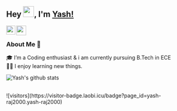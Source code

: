 ## Hey <img src="https://github.com/TheDudeThatCode/TheDudeThatCode/blob/master/Assets/Hi.gif" width="29px">, I'm [Yash!](https://github.com/yash-raj2000) 

<a href="https://www.linkedin.com/in/yashrajsingh282/">
  <img align="left" width="24px" src="https://cdn.jsdelivr.net/npm/simple-icons@v3/icons/linkedin.svg"  />
</a>
<a href="mailto:yashrajsingh282@gmail.com">
  <img align="left" width="26px" src="https://cdn.jsdelivr.net/npm/simple-icons@v3/icons/gmail.svg" />
</a>
<br />

### About Me 🚀
🎓 I’m a Coding enthusiast & i am currently pursuing B.Tech in  ECE </br>
👨‍💻 I enjoy learning new things. </br>

![Yash's github stats](https://github-readme-stats.vercel.app/api?username=yash-raj2000&show_icons=true)

<br>
![visitors](https://visitor-badge.laobi.icu/badge?page_id=yash-raj2000.yash-raj2000)
